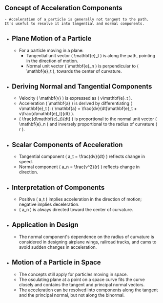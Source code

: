 ## Concept of Acceleration Components
	- Acceleration of a particle is generally not tangent to the path. It's useful to resolve it into tangential and normal components.
- ## Plane Motion of a Particle
	- For a particle moving in a plane:
		- Tangential unit vector \( \mathbf{e}_t \) is along the path, pointing in the direction of motion.
		- Normal unit vector \( \mathbf{e}_n \) is perpendicular to \( \mathbf{e}_t \), towards the center of curvature.
- ## Deriving Normal and Tangential Components
	- Velocity \( \mathbf{v} \) is expressed as \( v\mathbf{e}_t \).
	- Acceleration \( \mathbf{a} \) is derived by differentiating \( v\mathbf{e}_t \): \( \mathbf{a} = \frac{dv}{dt}\mathbf{e}_t + v\frac{d\mathbf{e}_t}{dt} \).
	- \( \frac{d\mathbf{e}_t}{dt} \) is proportional to the normal unit vector \( \mathbf{e}_n \) and inversely proportional to the radius of curvature \( r \).
- ## Scalar Components of Acceleration
	- Tangential component \( a_t = \frac{dv}{dt} \) reflects change in speed.
	- Normal component \( a_n = \frac{v^2}{r} \) reflects change in direction.
- ## Interpretation of Components
	- Positive \( a_t \) implies acceleration in the direction of motion; negative implies deceleration.
	- \( a_n \) is always directed toward the center of curvature.
- ## Application in Design
	- The normal component's dependence on the radius of curvature is considered in designing airplane wings, railroad tracks, and cams to avoid sudden changes in acceleration.
- ## Motion of a Particle in Space
	- The concepts still apply for particles moving in space.
	- The osculating plane at a point on a space curve fits the curve closely and contains the tangent and principal normal vectors.
	- The acceleration can be resolved into components along the tangent and the principal normal, but not along the binormal.
